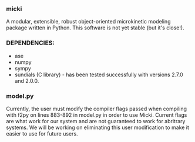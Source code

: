 ### micki

A modular, extensible, robust object-oriented microkinetic modeling package
written in Python. This software is not yet stable (but it's close!).

### DEPENDENCIES:
 * ase
 * numpy
 * sympy
 * sundials (C library) - has been tested successfully with versions 2.7.0 and 2.0.0. 

### model.py
Currently, the user must modify the compiler flags passed when compiling with f2py on lines 883-892 in model.py in order to use Micki. Current flags are what work for our system and are not guaranteed to work for abritrary systems. We will be working on eliminating this user modification to make it easier to use for future users.
